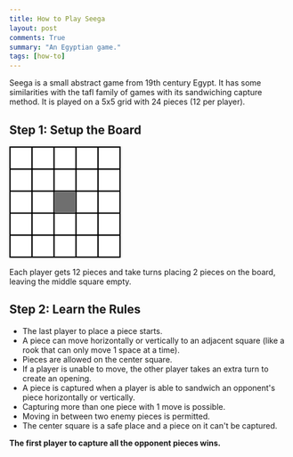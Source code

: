 ```yaml
---
title: How to Play Seega
layout: post
comments: True
summary: "An Egyptian game."
tags: [how-to]
---
```

Seega is a small abstract game from 19th century Egypt.  It has some similarities with the tafl family of games with its sandwiching capture method.  It is
played on a 5x5 grid with 24 pieces (12 per player).

Step 1: Setup the Board
---------------------------

![Seega](/assets/seega.png)

Each player gets 12 pieces and take turns placing 2 pieces on the board, leaving the middle square empty.    

Step 2: Learn the Rules
-----------------------

* The last player to place a piece starts.
* A piece can  move horizontally or vertically to an adjacent square (like a rook that can only move 1 space at a time).
* Pieces are allowed on the center square.
* If a player is unable to move, the other player takes an extra turn to create an opening.
* A piece is captured when a player is able to sandwich an opponent's piece horizontally or vertically.    
* Capturing more than one piece with 1 move is possible.
* Moving in between two enemy pieces is permitted.
* The center square is a safe place and a piece on it can't be captured.

**The first player to capture all the opponent pieces wins.**
